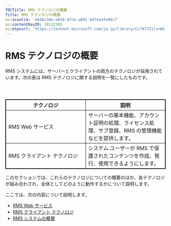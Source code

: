 ```yaml
---
TOCTitle: RMS テクノロジの概要
Title: RMS テクノロジの概要
ms:assetid: 'eb48c3de-e038-4fcb-a091-b67ea4fe0dc7'
ms:contentKeyID: 18122385
ms:mtpsurl: 'https://technet.microsoft.com/ja-jp/library/Cc747721(v=WS.10)'
---
```


RMS テクノロジの概要
====================

RMS システムには、サーバーとクライアントの両方のテクノロジが採用されています。次の表は RMS テクノロジに関する説明を一覧にしたものです。

###  

 
<table style="border:1px solid black;">
<colgroup>
<col width="50%" />
<col width="50%" />
</colgroup>
<thead>
<tr class="header">
<th style="border:1px solid black;" >テクノロジ</th>
<th style="border:1px solid black;" >説明</th>
</tr>
</thead>
<tbody>
<tr class="odd">
<td style="border:1px solid black;">RMS Web サービス</td>
<td style="border:1px solid black;">サーバーの基本機能、アカウント証明の処理、ライセンス処理、サブ登録、RMS の管理機能などを提供します。</td>
</tr>
<tr class="even">
<td style="border:1px solid black;">RMS クライアント テクノロジ</td>
<td style="border:1px solid black;">システム ユーザーが RMS で保護されたコンテンツを作成、発行、使用できるようにします。</td>
</tr>
</tbody>
</table>
  
このセクションでは、これらのテクノロジについての概要のほか、各テクノロジが組み合わされ、全体としてどのように動作するかについて説明します。
  
ここでは、次の内容について説明します。
  
-   [RMS Web サービス](https://technet.microsoft.com/ed8dbb2e-0590-4502-afc4-54f66b96d515)  
-   [RMS クライアント テクノロジ](https://technet.microsoft.com/6980468a-fc8c-489b-966f-2921ec268e74)  
-   [RMS システムの概要](https://technet.microsoft.com/cbd14635-e17e-42b8-9fd8-6fdce42ffe07)
